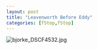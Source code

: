 ```yaml
---
layout: post
title: "Leavenworth Before Eddy"
categories: [fStop,fStop]
---
```

<img alt="bjorke_DSCF4532.jpg" src="http://www.botzilla.com/blog/archives/pix2014/bjorke_DSCF4532.jpg" class="img-responsive" border="0" />


<!--more-->


